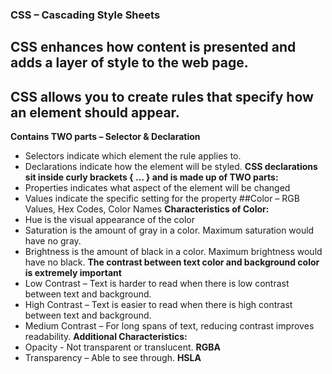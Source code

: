 ### CSS – Cascading Style Sheets
## CSS enhances how content is presented and adds a layer of style to the web page.
## CSS allows you to create rules that specify how an element should appear.
**Contains TWO parts – Selector & Declaration**
- Selectors indicate which element the rule applies to.
- Declarations indicate how the element will be styled.
**CSS declarations sit inside curly brackets { … } and is made up of TWO parts:**
- Properties indicates what aspect of the element will be changed
- Values indicate the specific setting for the property
##Color – RGB Values, Hex Codes, Color Names
**Characteristics of Color:**
- Hue is the visual appearance of the color
- Saturation is the amount of gray in a color. Maximum saturation would have no gray.
- Brightness is the amount of black in a color. Maximum brightness would have no black. 
**The contrast between text color and background color is extremely important**
- Low Contrast – Text is harder to read when there is low contrast between text and background.
- High Contrast – Text is easier to read when there is high contrast between text and background.
- Medium Contrast – For long spans of text, reducing contrast improves readability.
**Additional Characteristics:**
- Opacity - Not transparent or translucent. **RGBA**
- Transparency – Able to see through. **HSLA**
